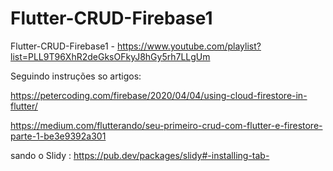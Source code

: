 # Flutter-CRUD-Firebase1
Flutter-CRUD-Firebase1  - https://www.youtube.com/playlist?list=PLL9T96XhR2deGksOFkyJ8hGy5rh7LLgUm

Seguindo instruções so artigos:  

  https://petercoding.com/firebase/2020/04/04/using-cloud-firestore-in-flutter/

  https://medium.com/flutterando/seu-primeiro-crud-com-flutter-e-firestore-parte-1-be3e9392a301   

sando o Slidy : https://pub.dev/packages/slidy#-installing-tab-  

